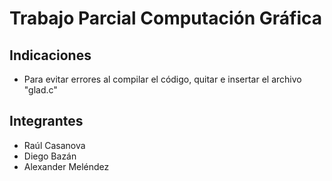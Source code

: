 # Trabajo Parcial Computación Gráfica

## Indicaciones
* Para evitar errores al compilar el código, quitar e insertar el archivo "glad.c"

## Integrantes
* Raúl Casanova
* Diego Bazán
* Alexander Meléndez
